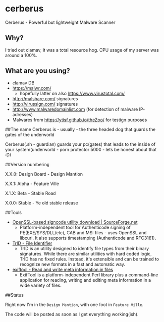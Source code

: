 # cerberus
Cerberus - Powerful but lightweight Malware Scanner

## Why?

I tried out clamav, it was a total resource hog. CPU usage of my server was around a 100%.

## What are you using?
 
 - clamav DB
 - https://malwr.com/ 
   - hopefully latter on also https://www.virustotal.com/
 - http://malshare.com/ signatures
 - http://virussign.com/ signatures
 - http://www.malwaredomainlist.com (for detection of malware IP-adresses)
 - Malwares from https://ytisf.github.io/theZoo/ for testign purposes
 
##The name
Cerberus is - usually - the three headed dog that guards the gates of the underworld

Cerberus(.sh - guardian) guards your pc(gates) that leads to the inside of your system(underworld - porn protector 5000 - lets be honest about that :D)

##Version numbering

 X.X.0: Design Board	  - Design Mantion
 
 X.X.1: Alpha			       - Feature Ville
 
 X.1.X: Beta			        - Stable Road
 
 X.0.0: Stable			      - Ye old stable release

##Tools

 - [OpenSSL-based signcode utility download | SourceForge.net](https://sourceforge.net/projects/osslsigncode/)
   - Platform-independent tool for Authenticode signing of PE(EXE/SYS/DLL/etc), CAB and MSI files - uses OpenSSL and libcurl. It also supports timestamping (Authenticode and RFC3161).
 - [TrID - File Identifier](http://mark0.net/soft-trid-e.html)
   -  TrID is an utility designed to identify file types from their binary signatures. While there are similar utilities with hard coded logic, TrID has no fixed rules. Instead, it's extensible and can be trained to recognize new formats in a fast and automatic way. 
 - [exiftool - Read and write meta information in files](http://www.sno.phy.queensu.ca/~phil/exiftool/)
   - ExifTool is a platform-independent Perl library plus a command-line application for reading, writing and editing meta information in a wide variety of files.


##Status

Right now I'm in the `Design Mantion`, with one foot in `Feature Ville`. 

The code will be posted as soon as I get everything working(ish).

